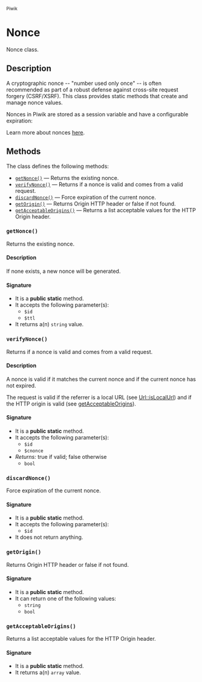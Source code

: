 <small>Piwik</small>

Nonce
=====

Nonce class.

Description
-----------

A cryptographic nonce -- &quot;number used only once&quot; -- is often recommended as
part of a robust defense against cross-site request forgery (CSRF/XSRF). This
class provides static methods that create and manage nonce values.

Nonces in Piwik are stored as a session variable and have a configurable expiration:

Learn more about nonces [here](http://en.wikipedia.org/wiki/Cryptographic_nonce).


Methods
-------

The class defines the following methods:

- [`getNonce()`](#getNonce) &mdash; Returns the existing nonce.
- [`verifyNonce()`](#verifyNonce) &mdash; Returns if a nonce is valid and comes from a valid request.
- [`discardNonce()`](#discardNonce) &mdash; Force expiration of the current nonce.
- [`getOrigin()`](#getOrigin) &mdash; Returns Origin HTTP header or false if not found.
- [`getAcceptableOrigins()`](#getAcceptableOrigins) &mdash; Returns a list acceptable values for the HTTP Origin header.

### `getNonce()` <a name="getNonce"></a>

Returns the existing nonce.

#### Description

If none exists, a new nonce will be generated.

#### Signature

- It is a **public static** method.
- It accepts the following parameter(s):
    - `$id`
    - `$ttl`
- It returns a(n) `string` value.

### `verifyNonce()` <a name="verifyNonce"></a>

Returns if a nonce is valid and comes from a valid request.

#### Description

A nonce is valid if it matches the current nonce and if the current nonce
has not expired.

The request is valid if the referrer is a local URL (see [Url::isLocalUrl](#))
and if the HTTP origin is valid (see [getAcceptableOrigins](#getAcceptableOrigins)).

#### Signature

- It is a **public static** method.
- It accepts the following parameter(s):
    - `$id`
    - `$cnonce`
- _Returns:_ true if valid; false otherwise
    - `bool`

### `discardNonce()` <a name="discardNonce"></a>

Force expiration of the current nonce.

#### Signature

- It is a **public static** method.
- It accepts the following parameter(s):
    - `$id`
- It does not return anything.

### `getOrigin()` <a name="getOrigin"></a>

Returns Origin HTTP header or false if not found.

#### Signature

- It is a **public static** method.
- It can return one of the following values:
    - `string`
    - `bool`

### `getAcceptableOrigins()` <a name="getAcceptableOrigins"></a>

Returns a list acceptable values for the HTTP Origin header.

#### Signature

- It is a **public static** method.
- It returns a(n) `array` value.

